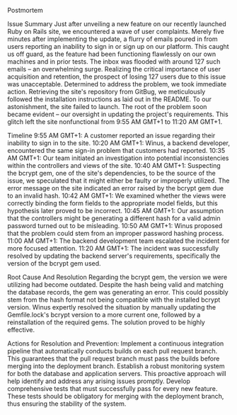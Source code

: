 Postmortem



Issue Summary
Just after unveiling a new feature on our recently launched Ruby on Rails site, we encountered a wave of user complaints. Merely five minutes after implementing the update, a flurry of emails poured in from users reporting an inability to sign in or sign up on our platform. This caught us off guard, as the feature had been functioning flawlessly on our own machines and in prior tests. The inbox was flooded with around 127 such emails – an overwhelming surge. Realizing the critical importance of user acquisition and retention, the prospect of losing 127 users due to this issue was unacceptable. Determined to address the problem, we took immediate action. Retrieving the site's repository from GitBug, we meticulously followed the installation instructions as laid out in the README. To our astonishment, the site failed to launch. The root of the problem soon became evident – our oversight in updating the project's requirements. This glitch left the site nonfunctional from 9:55 AM GMT+1 to 11:20 AM GMT+1.



Timeline
9:55 AM GMT+1: A customer reported an issue regarding their inability to sign in to the site.
10:20 AM GMT+1: Winus, a backend developer, encountered the same sign-in problem that customers had reported.
10:35 AM GMT+1: Our team initiated an investigation into potential inconsistencies within the controllers and views of the site.
10:40 AM GMT+1: Suspecting the bcrypt gem, one of the site's dependencies, to be the source of the issue, we speculated that it might either be faulty or improperly utilized. The error message on the site indicated an error raised by the bcrypt gem due to an invalid hash.
10:42 AM GMT+1: We examined whether the views were correctly binding the form fields to the appropriate model fields, but this hypothesis later proved to be incorrect.
10:45 AM GMT+1: Our assumption that the controllers might be generating a different hash for a valid admin password turned out to be misleading.
10:50 AM GMT+1: Winus proposed that the problem could stem from an improper password hashing process.
11:00 AM GMT+1: The backend development team escalated the incident for more focused attention.
11:20 AM GMT+1: The incident was successfully resolved by updating the backend server's requirements, specifically the version of the bcrypt gem used.


Root Cause And Resolution
Regarding the bcrypt gem, the version we were utilizing had become outdated. Despite the hash being valid and matching the database records, the gem was generating an error. This could possibly stem from the hash format not being compatible with the installed bcrypt version. Winus expertly resolved the situation by manually updating the Gemfile.lock's bcrypt version to a more current one, followed by a reinstallation of the required gems. The solution proved to be highly effective.

Actions for Resolution and Prevention:
Implement a continuous integration pipeline that automatically conducts builds on each pull request branch. This guarantees that the pull request branch must pass the builds before merging into the deployment branch.
Establish a robust monitoring system for both the database and application servers. This proactive approach will help identify and address any arising issues promptly.
Develop comprehensive tests that must successfully pass for every new feature. These tests should be obligatory for merging with the deployment branch, thus ensuring the stability of the system.
